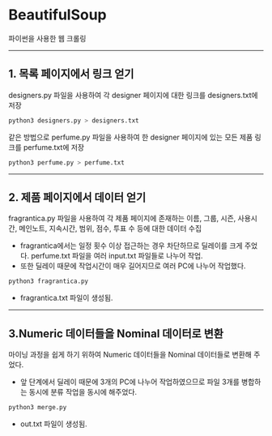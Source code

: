 # BeautifulSoup

파이썬을 사용한 웹 크롤링

---
## 1. 목록 페이지에서 링크 얻기

designers.py 파일을 사용하여 각 designer 페이지에 대한 링크를 designers.txt에 저장

```bash
python3 designers.py > designers.txt
```
같은 방법으로 perfume.py 파일을 사용하여 한 designer 페이지에 있는 모든 제품 링크를 perfume.txt에 저장

```bash
python3 perfume.py > perfume.txt
```

---
## 2. 제품 페이지에서 데이터 얻기

fragrantica.py 파일을 사용하여 각 제품 페이지에 존재하는 이름, 그룹, 시즌, 사용시간, 메인노트, 지속시간, 범위, 점수, 투표 수 등에 대한 데이터 수집

* fragrantica에서는 일정 횟수 이상 접근하는 경우 차단하므로 딜레이를 크게 주었다. perfume.txt 파일을 여러 input.txt 파일들로 나누어 작업.
* 또한 딜레이 때문에 작업시간이 매우 길어지므로 여러 PC에 나누어 작업했다.

```bash
python3 fragrantica.py
```

* fragrantica.txt 파일이 생성됨.

---
## 3.Numeric 데이터들을 Nominal 데이터로 변환

마이닝 과정을 쉽게 하기 위하여 Numeric 데이터들을 Nominal 데이터들로 변환해 주었다.

* 앞 단계에서 딜레이 때문에 3개의 PC에 나누어 작업하였으므로 파일 3개를 병합하는 동시에 분류 작업을 동시에 해주었다.

```bash
python3 merge.py
```
* out.txt 파일이 생성됨.
